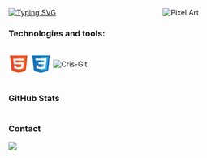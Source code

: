 [![Typing SVG](https://readme-typing-svg.demolab.com?font=Handjet&size=30&duration=3000&pause=1000&color=FFE323&center=true&width=435&lines=Oiii!!+Eu+sou+Hypn0s+;Sejam+bem+vindos+ao+meu+github!!%E2%9C%A8)](https://git.io/typing-svg)
<img src="https://i.pinimg.com/originals/23/7a/c5/237ac54cdea81df47af9a65f895ee6db.gif" alt="Pixel Art" align="right" width="200">

### Technologies and tools:

<div style="display: inline_block"><br>

  <img align="center" alt="Cris-HTML" height="35" width="40" src="https://raw.githubusercontent.com/devicons/devicon/master/icons/html5/html5-original.svg">
  <img align="center" alt="Cris-CSS" height="35" width="40" src="https://raw.githubusercontent.com/devicons/devicon/master/icons/css3/css3-original.svg">
  <img align="center" alt="Cris-Git" height="35" width="40" src="https://cdn.jsdelivr.net/gh/devicons/devicon/icons/git/git-original.svg">
  
</div><br>

### GitHub Stats

<div align="center" style="display: flex; justify-content: center;">
  <a href="https://github.com/Hyp-n0s">
  </a>
</div>
    
### Contact

<div> 
  <a href="https://www.linkedin.com/in/erick-lopes-da-silva-aa7731328" target="_blank"><img src="https://img.shields.io/badge/-LinkedIn-%230077B5?style=for-the-badge&logo=linkedin&logoColor=white" target="_blank"></a> 
</div>
